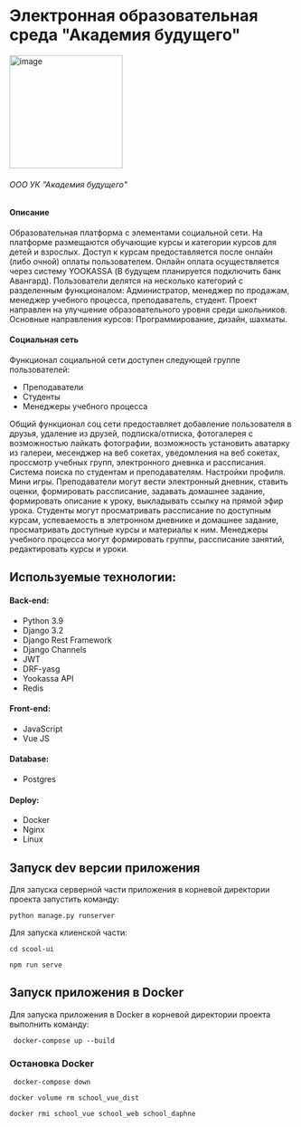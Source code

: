 # Электронная образовательная среда "Академия будущего"

<img src="https://i.ibb.co/MCvKnJp/image.png" alt="image" border="0" width="200">

###### ООО УК "Академия будущего"

#### Описание

Образовательная платформа с элементами социальной сети. На платформе размещаются обучающие курсы и категории курсов для детей и взрослых. Доступ к курсам предоставляется после онлайн (либо очной) оплаты пользователем. Онлайн оплата осуществляется через систему YOOKASSA (В будущем планируется подключить банк Авангард). Пользователи делятся на несколько категорий с разделенным функционалом: Администратор, менеджер по продажам, менеджер учебного процесса, преподаватель, студент. Проект направлен на улучшение образовательного уровня среди школьников. Основные направления курсов: Программирование, дизайн, шахматы.

#### Социальная сеть

Функционал социальной сети доступен следующей группе пользователей:
- Преподаватели
- Студенты
- Менеджеры учебного процесса

Общий функционал соц сети предоставляет добавление пользователя в друзья, удаление из друзей, подписка/отписка, фотогалерея с возможностью лайкать фотографии, возможность установить аватарку из галереи, месенджер на веб сокетах, уведомления на веб сокетах, проссмотр учебных групп, электронного дневнка и рассписания. Система поиска по студентам и преподавателям. Настройки профиля. Мини игры. Преподаватели могут вести электронный дневник, ставить оценки, формировать рассписание, задавать домашнее задание, формировать описание к уроку, выкладывать ссылку на прямой эфир урока. Студенты могут просматривать рассписание по доступным курсам, успеваемость в элетронном дневнике и домашнее задание, просматривать доступные курсы и материалы к ним. Менеджеры учебного процесса могут формировать группы, рассписание занятий, редактировать курсы и уроки.

## Используемые технологии:

#### Back-end:
- Python 3.9
- Django 3.2
- Django Rest Framework
- Django Channels
- JWT
- DRF-yasg
- Yookassa API 
- Redis

#### Front-end:
- JavaScript
- Vue JS

#### Database:
- Postgres

#### Deploy:
- Docker
- Nginx
- Linux

## Запуск dev версии приложения

Для запуска серверной части приложения в корневой директории проекта запустить команду:

`python manage.py runserver`

Для запуска клиенской части:

`cd scool-ui`

`npm run serve`

## Запуск приложения в Docker

Для запуска приложения в Docker в корневой директории проекта выполнить команду:

` docker-compose up --build`

### Остановка Docker

` docker-compose down`

`docker volume rm school_vue_dist`

`docker rmi school_vue school_web school_daphne`
